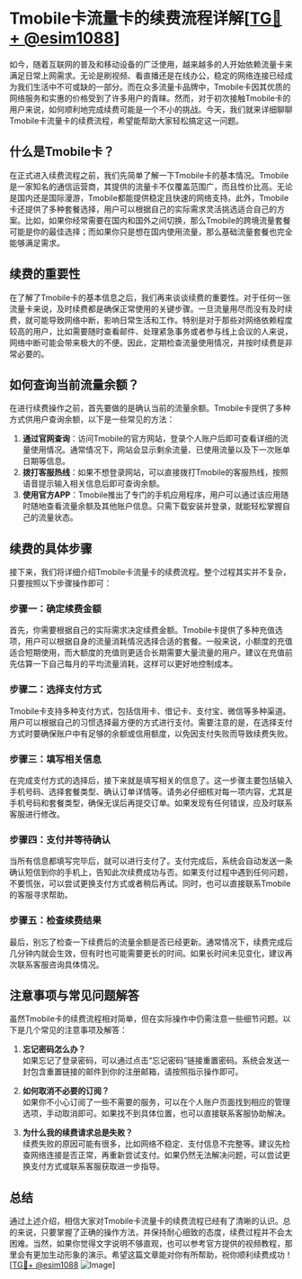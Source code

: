 # Tmobile卡流量卡的续费流程详解[[TG💪+ @esim1088](https://t.me/s/esim1088)]

如今，随着互联网的普及和移动设备的广泛使用，越来越多的人开始依赖流量卡来满足日常上网需求。无论是刷视频、看直播还是在线办公，稳定的网络连接已经成为我们生活中不可或缺的一部分。而在众多流量卡品牌中，Tmobile卡因其优质的网络服务和实惠的价格受到了许多用户的青睐。然而，对于初次接触Tmobile卡的用户来说，如何顺利地完成续费可能是一个不小的挑战。今天，我们就来详细聊聊Tmobile卡流量卡的续费流程，希望能帮助大家轻松搞定这一问题。

## 什么是Tmobile卡？

在正式进入续费流程之前，我们先简单了解一下Tmobile卡的基本情况。Tmobile是一家知名的通信运营商，其提供的流量卡不仅覆盖范围广，而且性价比高。无论是国内还是国际漫游，Tmobile都能提供稳定且快速的网络支持。此外，Tmobile卡还提供了多种套餐选择，用户可以根据自己的实际需求灵活挑选适合自己的方案。比如，如果你经常需要在国内和国外之间切换，那么Tmobile的跨境流量套餐可能是你的最佳选择；而如果你只是想在国内使用流量，那么基础流量套餐也完全能够满足需求。

## 续费的重要性

在了解了Tmobile卡的基本信息之后，我们再来谈谈续费的重要性。对于任何一张流量卡来说，及时续费都是确保正常使用的关键步骤。一旦流量用尽而没有及时续费，就可能导致网络中断，影响日常生活和工作。特别是对于那些对网络依赖程度较高的用户，比如需要随时查看邮件、处理紧急事务或者参与线上会议的人来说，网络中断可能会带来极大的不便。因此，定期检查流量使用情况，并按时续费是非常必要的。

## 如何查询当前流量余额？

在进行续费操作之前，首先要做的是确认当前的流量余额。Tmobile卡提供了多种方式供用户查询余额，以下是一些常见的方法：

1. **通过官网查询**：访问Tmobile的官方网站，登录个人账户后即可查看详细的流量使用情况。通常情况下，网站会显示剩余流量、已使用流量以及下一次账单日期等信息。
2. **拨打客服热线**：如果不想登录网站，可以直接拨打Tmobile的客服热线，按照语音提示输入相关信息后即可查询余额。
3. **使用官方APP**：Tmobile推出了专门的手机应用程序，用户可以通过该应用随时随地查看流量余额及其他账户信息。只需下载安装并登录，就能轻松掌握自己的流量状态。

## 续费的具体步骤

接下来，我们将详细介绍Tmobile卡流量卡的续费流程。整个过程其实并不复杂，只要按照以下步骤操作即可：

### 步骤一：确定续费金额

首先，你需要根据自己的实际需求决定续费金额。Tmobile卡提供了多种充值选项，用户可以根据自身的流量消耗情况选择合适的套餐。一般来说，小额度的充值适合短期使用，而大额度的充值则更适合长期需要大量流量的用户。建议在充值前先估算一下自己每月的平均流量消耗，这样可以更好地控制成本。

### 步骤二：选择支付方式

Tmobile卡支持多种支付方式，包括信用卡、借记卡、支付宝、微信等多种渠道。用户可以根据自己的习惯选择最方便的方式进行支付。需要注意的是，在选择支付方式时要确保账户中有足够的余额或信用额度，以免因支付失败而导致续费失败。

### 步骤三：填写相关信息

在完成支付方式的选择后，接下来就是填写相关的信息了。这一步骤主要包括输入手机号码、选择套餐类型、确认订单详情等。请务必仔细核对每一项内容，尤其是手机号码和套餐类型，确保无误后再提交订单。如果发现有任何错误，应及时联系客服进行修改。

### 步骤四：支付并等待确认

当所有信息都填写完毕后，就可以进行支付了。支付完成后，系统会自动发送一条确认短信到你的手机上，告知此次续费成功与否。如果支付过程中遇到任何问题，不要慌张，可以尝试更换支付方式或者稍后再试。同时，也可以直接联系Tmobile的客服寻求帮助。

### 步骤五：检查续费结果

最后，别忘了检查一下续费后的流量余额是否已经更新。通常情况下，续费完成后几分钟内就会生效，但有时也可能需要更长的时间。如果长时间未见变化，建议再次联系客服咨询具体情况。

## 注意事项与常见问题解答

虽然Tmobile卡的续费流程相对简单，但在实际操作中仍需注意一些细节问题。以下是几个常见的注意事项及解答：

1. **忘记密码怎么办？**  
   如果忘记了登录密码，可以通过点击“忘记密码”链接重置密码。系统会发送一封包含重置链接的邮件到你的注册邮箱，请按照指示操作即可。

2. **如何取消不必要的订阅？**  
   如果你不小心订阅了一些不需要的服务，可以在个人账户页面找到相应的管理选项，手动取消即可。如果找不到具体位置，也可以直接联系客服协助解决。

3. **为什么我的续费请求总是失败？**  
   续费失败的原因可能有很多，比如网络不稳定、支付信息不完整等。建议先检查网络连接是否正常，再重新尝试支付。如果仍然无法解决问题，可以尝试更换支付方式或联系客服获取进一步指导。

## 总结

通过上述介绍，相信大家对Tmobile卡流量卡的续费流程已经有了清晰的认识。总的来说，只要掌握了正确的操作方法，并保持耐心细致的态度，续费过程并不会太困难。当然，如果你觉得文字说明不够直观，也可以参考官方提供的视频教程，那里会有更加生动形象的演示。希望这篇文章能对你有所帮助，祝你顺利续费成功！[[TG💪+ @esim1088](https://t.me/s/esim1088) ![Image](https://i.postimg.cc/4NQfJmqS/Snipaste-2025-05-13-00-14-12.png)]